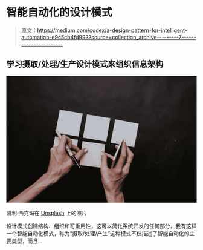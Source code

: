 # 智能自动化的设计模式

> 原文：<https://medium.com/codex/a-design-pattern-for-intelligent-automation-e9c5cb4fd993?source=collection_archive---------7----------------------->

## 学习摄取/处理/生产设计模式来组织信息架构

![](img/0c0fc5560516d3cfff3382a1dc6d2288.png)

凯利·西克玛在 [Unsplash](https://unsplash.com?utm_source=medium&utm_medium=referral) 上的照片

设计模式创建结构、组织和可重用性，这可以简化系统开发的任何部分，我有这样一个智能自动化模式，称为“摄取/处理/产生”这种模式不仅描述了智能自动化的主要类型，而且…